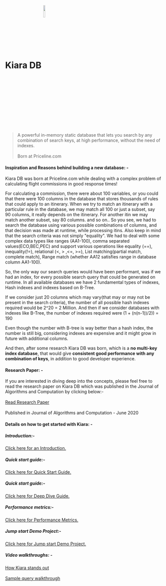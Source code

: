 # Kiara DB <img src="https://www.kapoorlabs.com/wp-content/uploads/2020/06/54624690-AA61-4E27-8305-9234C6861A86-e1593536390892.png" width="10%" align="center" />
> A powerful in-memory static database that lets you search by any combination of search keys, at high performance, without the need of indexes.<br><br>
Born at Priceline.com
 


#### Inspiration and Reasons behind building a new database: -

Kiara DB was born at Priceline.com while dealing with a complex problem of calculating flight commissions in good response times!

For calculating a commission, there were about 100 variables, or you could that there were 100 columns in the database that stores thousands of rules that could apply to an itinerary.
When we try to match an itinerary with a particular rule in the database, we may match all 100 or just a subset, say 90 columns, it really depends on the itinerary. For another itin we may match another subset, say 80 columns. and so on..
So you see, we had to search the database using various possible combinations of columns, and that decision was made at runtime, while processing itins. Also keep in mind that the search criteria was not simply "equality". We had to deal with some complex data types like ranges (AA1-100), comma separated values(ECO,BEC,PEC) and support various operations like equality (==),  inequality(!=), relational (<, > ,<=, >=), List matching(partial match,  complete match), Range match (whether AA12 satisfies range in database column AA1-100).

So, the only way our search queries would have been performant, was if we had an index, for every possible search query that could be generated on runtime.
In all available databases we have 2 fundamental types of indexes, Hash indexes and indexes based on B-Tree.

If we consider just 20 columns which may vary(that may or may not be present in the search criteria), 
the number of all possible hash indexes required would be  2^20 = 2 Million.
And then if we consider databases with  indexes like B-Tree, the number of indexes required were (1 + (n(n-1))/2)) = 190

Even though the number with B-tree is way better than a hash index, the number is still big, considering indexes are expensive and it might grow in future with additional columns.

And then, after some research Kiara DB was born, which is a **no multi-key index database**, that would give **consistent good performance with any combination of keys**, in addition to good developer experience.
 
 
#### Research Paper: -

If you are interested in diving deep into the concepts, please feel free to read the research paper on Kiara DB which was published in the Journal of Algorithms and Computation by clicking below:- <br> <br>
[Read Research Paper](https://jac.ut.ac.ir/article_76227_f4783d3e9e2ddaf29259318978af6743.pdf) <br> <br>
Published in Journal of Algorithms and Computation - June 2020

#### Details on how to get started with Kiara: -

##### Introduction:- 
[Click here for an Introduction.](https://www.kapoorlabs.com/kiara/)

##### Quick start guide:- 
[Click here for Quick Start Guide.](https://www.kapoorlabs.com/kiara-howto/)


##### Quick start guide:- 
[Click here for Deep Dive Guide.](https://www.kapoorlabs.com/kiara-deep-dive/)


##### Performance metrics:- 
[Click here for Performance Metrics.](https://www.kapoorlabs.com/kiara-performance/)

##### Jump start Demo Project:- 
[Click here for Jump start Demo Project.](https://www.kapoorlabs.com/kiara-demo-project)


##### Video walkthroughs: -

[How Kiara stands out](https://www.youtube.com/watch?time_continue=1&v=-AL6TrOgdKI&feature=emb_logo) <br> <br>
[Sample query walkthrough](https://www.youtube.com/watch?time_continue=2&v=-T-Bwu0WQAI&feature=emb_logo)


